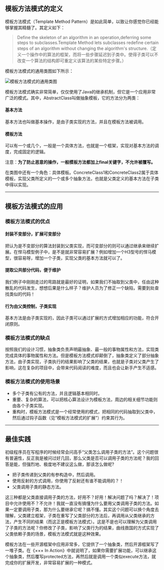 ## 模板方法模式的定义
模板方法模式（Template Method Pattern）是如此简单，以致让你感觉你已经能够掌握其精髓了。其定义如下：
>Define the skeleton of an algorithm in an operation,deferring some steps to subclasses.Template Method lets subclasses redefine certain steps of an algorithm without changing the algorithm's structure.（定义一个操作中的算法的框架，而将一些步骤延迟到子类中。使得子类可以不改变一个算法的结构即可重定义该算法的某些特定步骤。）

模板方法模式的通用类图如下所示：

![模板方法模式的通用类图](https://gitee.com/uploads/images/2018/0518/103524_3fbf2dd6_737082.png "模板方法模式的通用类图")

模板方法模式确实非常简单，仅仅使用了Java的继承机制，但它是一个应用非常广泛的模式。其中，AbstractClass叫做抽象模板，它的方法分为两类：
#### 基本方法
基本方法也叫做基本操作，是由子类实现的方法，并且在模板方法被调用。

#### 模板方法
可以有一个或几个，一般是一个具体方法，也就是一个框架，实现对基本方法的调度，完成固定的逻辑。

注意：**为了防止恶意的操作，一般模板方法都加上final关键字，不允许被覆写。**

在类图中还有一个角色：具体模板。ConcreteClass1和ConcreteClass2属于具体模板，实现父类所定义的一个或多个抽象方法，也就是父类定义的基本方法在子类中得以实现。

---

## 模板方法模式的应用
### 模板方法模式的优点

#### 封装不变部分，扩展可变部分
把认为是不变部分的算法封装到父类实现，而可变部分的则可以通过继承来继续扩展。在悍马模型例子中，是不是就非常容易扩展？例如增加一个H3型号的悍马模型，很容易呀，增加一个子类，实现父类的基本方法就可以了。

#### 提取公共部分代码，便于维护
我们例子中刚刚走过的弯路就是最好的证明，如果我们不抽取到父类中，任由这种散乱的代码发生，想想后果是什么样子？维护人员为了修正一个缺陷，需要到处查找类似的代码！

#### 行为由父类控制，子类实现
基本方法是由子类实现的，因此子类可以通过扩展的方式增加相应的功能，符合开闭原则。

### 模板方法模式的缺点
按照我们的设计习惯，抽象类负责声明最抽象、最一般的事物属性和方法，实现类完成具体的事物属性和方法。但是模板方法模式却颠倒了，抽象类定义了部分抽象方法，由子类实现，子类执行的结果影响了父类的结果，也就是子类对父类产生了影响，这在复杂的项目中，会带来代码阅读的难度，而且也会让新手产生不适感。

### 模板方法模式的使用场景
- 多个子类有公有的方法，并且逻辑基本相同时。
- 重要、复杂的算法，可以把核心算法设计为模板方法，周边的相关细节功能则由各个子类实现。
- 重构时，模板方法模式是一个经常使用的模式，把相同的代码抽取到父类中，然后通过钩子函数（见“模板方法模式的扩展”）约束其行为。

---

## 最佳实践
初级程序员在写程序的时候经常会问高手“父类怎么调用子类的方法”。这个问题很有普遍性，反正我是被问过好几回，那么父类是否可以调用子类的方法呢？我的回答是能，但强烈地、极度地不建议这么做，那该怎么做呢?

- 把子类传递到父类的有参构造中，然后调用。
- 使用反射的方式调用，你使用了反射还有谁不能调用的？！
- 父类调用子类的静态方法。

这三种都是父类直接调用子类的方法，好用不？好用！解决问题了吗？解决了！项目中允许使用不？不允许！我就一直没有搞懂为什么要用父类调用子类的方法。如果一定要调用子类，那为什么要继承它呢？搞不懂。其实这个问题可以换个角度去理解，父类建立框架，子类在重写了父类部分的方法后，再调用从父类继承的方法，产生不同的结果（而这正是模板方法模式）。这是不是也可以理解为父类调用了子类的方法呢？你修改了子类，影响了父类行为的结果，曲线救国的方式实现了父类依赖子类的场景，模板方法模式就是这种效果。

模板方法在一些开源框架中应用非常多，它提供了一个抽象类，然后开源框架写了一堆子类。在《××× In Action》中就说明了，如果你需要扩展功能，可以继承这个抽象类，然后覆写protected方法，再然后就是调用一个类似execute方法，就完成你的扩展开发，非常容易扩展的一种模式。
